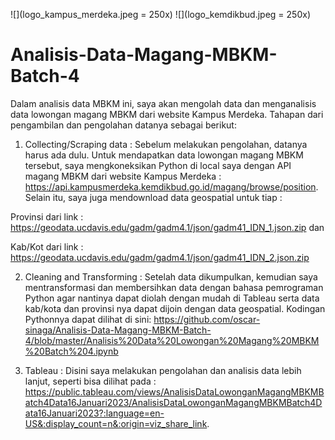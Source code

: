   ![](logo_kampus_merdeka.jpeg = 250x)
  ![](logo_kemdikbud.jpeg = 250x)

# Analisis-Data-Magang-MBKM-Batch-4
Dalam analisis data MBKM ini, saya akan mengolah data dan menganalisis data lowongan magang MBKM dari website Kampus Merdeka. Tahapan dari pengambilan dan pengolahan datanya sebagai berikut:

1. Collecting/Scraping data : Sebelum melakukan pengolahan, datanya harus ada dulu. Untuk mendapatkan data lowongan magang MBKM tersebut, saya mengkoneksikan Python di local saya dengan API magang MBKM dari website Kampus Merdeka : https://api.kampusmerdeka.kemdikbud.go.id/magang/browse/position. Selain itu, saya juga mendownload data geospatial untuk tiap :

  Provinsi dari link : https://geodata.ucdavis.edu/gadm/gadm4.1/json/gadm41_IDN_1.json.zip dan 
  
  Kab/Kot dari link : https://geodata.ucdavis.edu/gadm/gadm4.1/json/gadm41_IDN_2.json.zip

2. Cleaning and Transforming : Setelah data dikumpulkan, kemudian saya mentransformasi dan membersihkan data dengan bahasa pemrograman Python agar nantinya dapat diolah dengan mudah di Tableau serta data kab/kota dan provinsi nya dapat dijoin dengan data geospatial.  Kodingan Pythonnya dapat dilihat di sini: https://github.com/oscar-sinaga/Analisis-Data-Magang-MBKM-Batch-4/blob/master/Analisis%20Data%20Lowongan%20Magang%20MBKM%20Batch%204.ipynb

3. Tableau : Disini saya melakukan pengolahan dan analisis data lebih lanjut, seperti bisa dilihat pada : https://public.tableau.com/views/AnalisisDataLowonganMagangMBKMBatch4Data16Januari2023/AnalisisDataLowonganMagangMBKMBatch4Data16Januari2023?:language=en-US&:display_count=n&:origin=viz_share_link.
